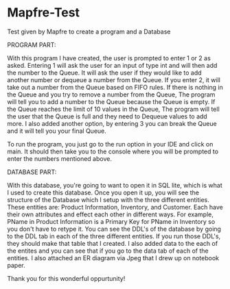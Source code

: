 # Mapfre-Test
Test given by Mapfre to create a program and a Database

PROGRAM PART:

With this program I have created, the user is prompted to enter 1 or 2 as asked.
Entering 1 will ask the user for an input of type int and will then add the number to the Queue.
It will ask the user if they would like to add another number or dequeue a number from the Queue.
If you enter 2, it will take out a number from the Queue based on FIFO rules.
If there is nothing in the Queue and you try to remove a number from the Queue,
The program will tell you to add a number to the Queue because the Queue is empty.
If the Queue reaches the limit of 10 values in the Queue,
The program will tell the user that the Queue is full and they need to Dequeue values to add more.
I also added another option, by entering 3 you can break the Queue and it will tell you your final Queue.

To run the program, you just go to the run option in your IDE and click on main.
It should then take you to the console where you will be prompted to enter the numbers mentioned above.

DATABASE PART:

With this database, you're going to want to open it in SQL lite, which is what I used to create this database.
Once you open it up, you will see the structure of the Database which I setup with the three different entities. 
These entities are: Product Information, Inventory, and Customer.
Each have their own attributes and effect each other in different ways.
For example, PName in Product Information is a Primary Key for PName in Inventory so you don't have to retype it.
You can see the DDL's of the database by going to the DDL tab in each of the three different entities. 
If you run those DDL's, they should make that table that I created.
I also added data to the each of the entites and you can see that if you go to the data tab of each of the entities.
I also attached an ER diagram via Jpeg that I drew up on notebook paper.

Thank you for this wonderful oppurtunity!
